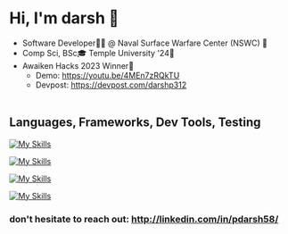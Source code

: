 # Hi, I'm darsh 👋
 *  Software Developer👨‍💻 @ Naval Surface Warfare Center (NSWC) 🏢
 *  Comp Sci, BSc🎓 Temple University '24🦉
 *  Awaiken Hacks 2023 Winner🎉
    - Demo: https://youtu.be/4MEn7zRQkTU
    - Devpost: https://devpost.com/darshp312 <br><br>

## Languages, Frameworks, Dev Tools, Testing

[![My Skills](https://skillicons.dev/icons?i=python,java,typescript,javascript,cs,cpp,r,c&perline=20)](https://skillicons.dev)

[![My Skills](https://skillicons.dev/icons?i=pytorch,tensorflow,react,nextjs,django,nodejs,expressjs,tailwindcss,fastapi,flask&perline=20)](https://skillicons.dev)

[![My Skills](https://skillicons.dev/icons?i=aws,azure,git,kali,docker,npm,linux,apple,windows&perline=20)](https://skillicons.dev)

[![My Skills](https://skillicons.dev/icons?i=mysql,mongodb,firebase,&perline=20)](https://skillicons.dev)



### don't hesitate to reach out: http://linkedin.com/in/pdarsh58/









